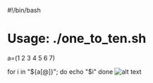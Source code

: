 #!/bin/bash
# Usage: ./one_to_ten.sh

a=(1 2 3 4 5 6 7)

for i in "${a[@]}"; do
  echo "$i"
done
![alt text](<Screenshot 2025-09-18 at 11.31.27 AM.png>)